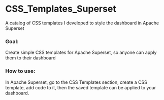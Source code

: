 # CSS_Templates_Superset
A catalog of CSS templates I developed to style the dashboard in Apache Superset

### Goal: 
Create simple CSS templates for Apache Superset, so anyone can apply them to their dashboard

### How to use:
In Apache Superset, go to the CSS Templates section, create a CSS template, add code to it, then the saved template can be applied to your dashboard.
